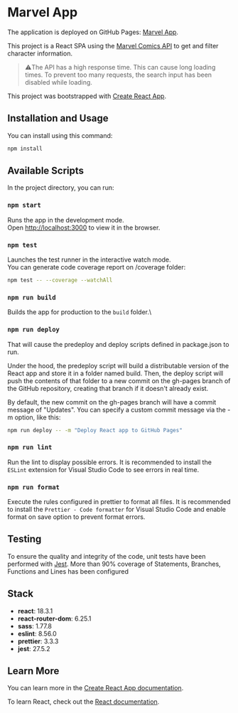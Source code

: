 # Marvel App

The application is deployed on GitHub Pages: [Marvel App](https://eloycs1.github.io/marvel-app/).

This project is a React SPA using the [Marvel Comics API](https://developer.marvel.com/documentation/getting_started) to get and filter character information.

> ⚠️The API has a high response time. This can cause long loading times. To prevent too many requests, the search input has been disabled while loading.

This project was bootstrapped with [Create React App](https://github.com/facebook/create-react-app).

## Installation and Usage

You can install using this command:

```bash
npm install
```

## Available Scripts

In the project directory, you can run:

### `npm start`

Runs the app in the development mode.\
Open [http://localhost:3000](http://localhost:3000) to view it in the browser.

### `npm test`

Launches the test runner in the interactive watch mode.\
You can generate code coverage report on /coverage folder:

```bash
npm test -- --coverage --watchAll
```

### `npm run build`

Builds the app for production to the `build` folder.\

### `npm run deploy`

That will cause the predeploy and deploy scripts defined in package.json to run.

Under the hood, the predeploy script will build a distributable version of the React app and store it in a folder named build. Then, the deploy script will push the contents of that folder to a new commit on the gh-pages branch of the GitHub repository, creating that branch if it doesn't already exist.

By default, the new commit on the gh-pages branch will have a commit message of "Updates". You can specify a custom commit message via the -m option, like this:

```bash
npm run deploy -- -m "Deploy React app to GitHub Pages"
```

### `npm run lint`

Run the lint to display possible errors. It is recommended to install the `ESLint` extension for Visual Studio Code to see errors in real time.

### `npm run format`

Execute the rules configured in prettier to format all files. It is recommended to install the `Prettier - Code formatter` for Visual Studio Code and enable format on save option to prevent format errors.

## Testing

To ensure the quality and integrity of the code, unit tests have been performed with [Jest](https://jestjs.io/docs/tutorial-react). More than 90% coverage of Statements, Branches, Functions and Lines has been configured

## Stack

- **react**: 18.3.1
- **react-router-dom**: 6.25.1
- **sass**: 1.77.8
- **eslint**: 8.56.0
- **prettier**: 3.3.3
- **jest**: 27.5.2

## Learn More

You can learn more in the [Create React App documentation](https://facebook.github.io/create-react-app/docs/getting-started).

To learn React, check out the [React documentation](https://reactjs.org/).
